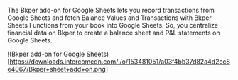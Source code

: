 The Bkper add-on for Google Sheets lets you record transactions from Google Sheets and fetch Balance Values and Transactions with Bkper Sheets Functions from your book into Google Sheets. So, you centralize financial data on Bkper to create a balance sheet and P&L statements on Google Sheets.

!(Bkper add-on for Google Sheets)[https://downloads.intercomcdn.com/i/o/153481051/a03f4bb37d82a4d2cc8e4067/Bkper+sheet+add+on.png]
